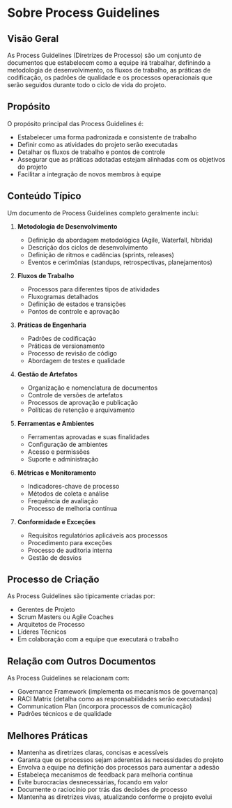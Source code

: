 # Sobre Process Guidelines

## Visão Geral

As Process Guidelines (Diretrizes de Processo) são um conjunto de documentos que estabelecem como a equipe irá trabalhar, definindo a metodologia de desenvolvimento, os fluxos de trabalho, as práticas de codificação, os padrões de qualidade e os processos operacionais que serão seguidos durante todo o ciclo de vida do projeto.

## Propósito

O propósito principal das Process Guidelines é:

- Estabelecer uma forma padronizada e consistente de trabalho
- Definir como as atividades do projeto serão executadas
- Detalhar os fluxos de trabalho e pontos de controle
- Assegurar que as práticas adotadas estejam alinhadas com os objetivos do projeto
- Facilitar a integração de novos membros à equipe

## Conteúdo Típico

Um documento de Process Guidelines completo geralmente inclui:

1. **Metodologia de Desenvolvimento**

   - Definição da abordagem metodológica (Agile, Waterfall, híbrida)
   - Descrição dos ciclos de desenvolvimento
   - Definição de ritmos e cadências (sprints, releases)
   - Eventos e cerimônias (standups, retrospectivas, planejamentos)

2. **Fluxos de Trabalho**

   - Processos para diferentes tipos de atividades
   - Fluxogramas detalhados
   - Definição de estados e transições
   - Pontos de controle e aprovação

3. **Práticas de Engenharia**

   - Padrões de codificação
   - Práticas de versionamento
   - Processo de revisão de código
   - Abordagem de testes e qualidade

4. **Gestão de Artefatos**

   - Organização e nomenclatura de documentos
   - Controle de versões de artefatos
   - Processos de aprovação e publicação
   - Políticas de retenção e arquivamento

5. **Ferramentas e Ambientes**

   - Ferramentas aprovadas e suas finalidades
   - Configuração de ambientes
   - Acesso e permissões
   - Suporte e administração

6. **Métricas e Monitoramento**

   - Indicadores-chave de processo
   - Métodos de coleta e análise
   - Frequência de avaliação
   - Processo de melhoria contínua

7. **Conformidade e Exceções**
   - Requisitos regulatórios aplicáveis aos processos
   - Procedimento para exceções
   - Processo de auditoria interna
   - Gestão de desvios

## Processo de Criação

As Process Guidelines são tipicamente criadas por:

- Gerentes de Projeto
- Scrum Masters ou Agile Coaches
- Arquitetos de Processo
- Líderes Técnicos
- Em colaboração com a equipe que executará o trabalho

## Relação com Outros Documentos

As Process Guidelines se relacionam com:

- Governance Framework (implementa os mecanismos de governança)
- RACI Matrix (detalha como as responsabilidades serão executadas)
- Communication Plan (incorpora processos de comunicação)
- Padrões técnicos e de qualidade

## Melhores Práticas

- Mantenha as diretrizes claras, concisas e acessíveis
- Garanta que os processos sejam aderentes às necessidades do projeto
- Envolva a equipe na definição dos processos para aumentar a adesão
- Estabeleça mecanismos de feedback para melhoria contínua
- Evite burocracias desnecessárias, focando em valor
- Documente o raciocínio por trás das decisões de processo
- Mantenha as diretrizes vivas, atualizando conforme o projeto evolui
